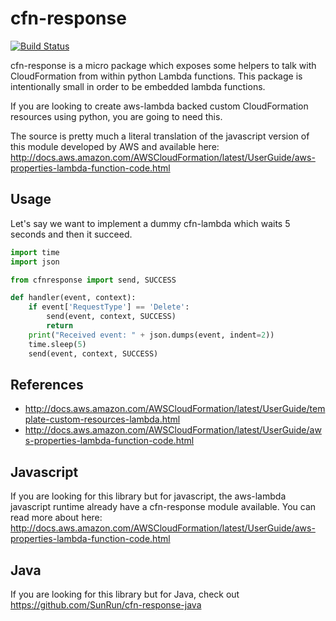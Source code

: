 cfn-response
==============

[![Build Status](https://travis-ci.org/jorgebastida/cfn-response.svg?branch=master)](https://travis-ci.org/jorgebastida/cfn-response)

cfn-response is a micro package which exposes some helpers to talk with CloudFormation from within python Lambda functions. This package is intentionally small in order to be embedded lambda functions.

If you are looking to create aws-lambda backed custom CloudFormation resources using python, you are going to need this.

The source is pretty much a literal translation of the javascript version of this module developed by AWS and available here: http://docs.aws.amazon.com/AWSCloudFormation/latest/UserGuide/aws-properties-lambda-function-code.html

Usage
------
Let's say we want to implement a dummy cfn-lambda which waits 5 seconds and then it succeed.

```python
import time
import json

from cfnresponse import send, SUCCESS

def handler(event, context):
    if event['RequestType'] == 'Delete':
        send(event, context, SUCCESS)
        return
    print("Received event: " + json.dumps(event, indent=2))
    time.sleep(5)
    send(event, context, SUCCESS)

```

References
-----------
* http://docs.aws.amazon.com/AWSCloudFormation/latest/UserGuide/template-custom-resources-lambda.html
* http://docs.aws.amazon.com/AWSCloudFormation/latest/UserGuide/aws-properties-lambda-function-code.html


Javascript
-----------
If you are looking for this library but for javascript, the aws-lambda javascript runtime already have a cfn-response module available. You can read more about here: http://docs.aws.amazon.com/AWSCloudFormation/latest/UserGuide/aws-properties-lambda-function-code.html

Java
-----
If you are looking for this library but for Java, check out
https://github.com/SunRun/cfn-response-java

